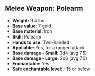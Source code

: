## Melee Weapon: Polearm

- **Weight:** 9.4 lbs
- **Base value:** 7 gold
- **Base material:** Iron
- **Skill:** Polearm
- **Hands to use:** Two-handed
- **Appliable:** Yes, for a ranged attack
- **Base damage - Small:** 3d4 (avg 7.5)
- **Base damage - Large:** 2d6 (avg 7.0)
- **Enchantable:** Yes
- **Safe enchantable level:** +15 or below
